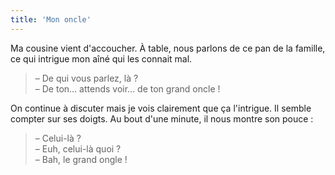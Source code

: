 ```yaml
---
title: 'Mon oncle'
---
```


Ma cousine vient d'accoucher. À table, nous parlons de ce pan de la famille, ce qui intrigue mon aîné qui les connait mal.

<!-- more -->

> – De qui vous parlez, là ?  
> – De ton… attends voir… de ton grand oncle !

On continue à discuter mais je vois clairement que ça l'intrigue. Il semble compter sur ses doigts. Au bout d'une minute, il nous montre son pouce :

> – Celui-là ?  
> – Euh, celui-là quoi ?  
> – Bah, le grand ongle !
